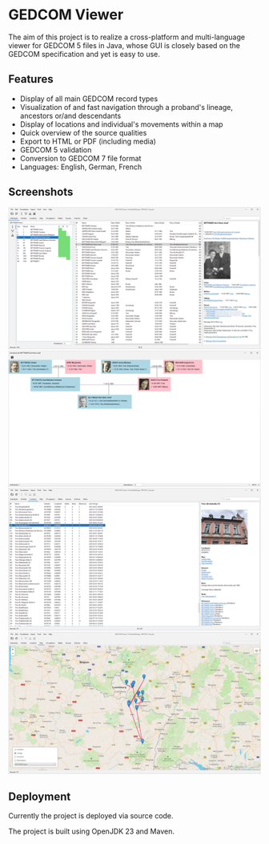 # GEDCOM Viewer

The aim of this project is to realize a cross-platform and multi-language viewer for GEDCOM 5 files in Java, whose GUI is closely based on the GEDCOM specification and yet is easy to use.

## Features
* Display of all main GEDCOM record types
* Visualization of and fast navigation through a proband's lineage, ancestors or/and descendants
* Display of locations and individual's movements within a map
* Quick overview of the source qualities
* Export to HTML or PDF (including media)
* GEDCOM 5 validation
* Conversion to GEDCOM 7 file format
* Languages: English, German, French

## Screenshots
![Individuals](screenshots/individuals.png)
![Visualization: Ancestors](screenshots/ancestors.png)
![Locations](screenshots/locations.png)
![Map: Lineage](screenshots/map.png)

## Deployment
Currently the project is deployed via source code. 

The project is built using OpenJDK 23 and Maven.
